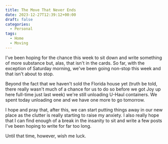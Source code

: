 ```yaml
---
title: The Move That Never Ends
date: 2023-12-27T12:39:12+00:00
draft: false
categories:
  - Personal
tags:
  - Home
  - Moving
---
```


I've been hoping for the chance this week to sit down and write something of more substance but, alas, that isn't in the cards. So far, with the exception of Saturday morning, we've been going non-stop this week and that isn't about to stop.

Beyond the fact that we haven't sold the Florida house yet (truth be told, there really wasn't much of a chance for us to do so before we got Joy up here full-time just last week) we're still unloading U-Haul containers. We spent today unloading one and we have one more to go tomorrow.

I hope and pray that, after this, we can start putting things away in our new place as the clutter is really starting to raise my anxiety. I also really hope that I can find enough of a break in the insanity to sit and write a few posts I've been hoping to write for far too long.

Until that time, however, wish me luck.
